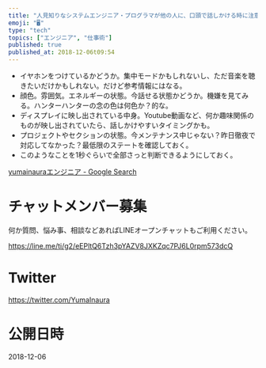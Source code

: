 ```yaml
---
title: "人見知りなシステムエンジニア・プログラマが他の人に、口頭で話しかける時に注意したいポイント。"
emoji: "🖥"
type: "tech"
topics: ["エンジニア", "仕事術"]
published: true
published_at: 2018-12-06t09:54
---
```


- イヤホンをつけているかどうか。集中モードかもしれないし、ただ音楽を聴きたいだけかもしれない。だけど参考情報にはなる。
- 顔色。雰囲気。エネルギーの状態。今話せる状態かどうか。機嫌を見てみる。ハンターハンターの念の色は何色か？的な。
- ディスプレイに映し出されている中身。Youtube動画など、何か趣味関係のものが映し出されていたら、話しかけやすいタイミングかも。
- プロジェクトやセクションの状態。今メンテナンス中じゃない？昨日徹夜で対応してなかった？最低限のステートを確認しておく。
- このようなことを1秒ぐらいで全部さっと判断できるようにしておく。

[yumainauraエンジニア - Google Search](https://www.google.co.jp/search?q=yumainaura%E3%82%A8%E3%83%B3%E3%82%B8%E3%83%8B%E3%82%A2&oq=yumainaura%E3%82%A8%E3%83%B3%E3%82%B8%E3%83%8B%E3%82%A2&aqs=chrome..69i57j69i60l2j69i65j69i60j69i65.3101j0j7&sourceid=chrome&ie=UTF-8)








<!-- Update From Qiita API -->

# チャットメンバー募集


何か質問、悩み事、相談などあればLINEオープンチャットもご利用ください。

https://line.me/ti/g2/eEPltQ6Tzh3pYAZV8JXKZqc7PJ6L0rpm573dcQ





# Twitter


https://twitter.com/YumaInaura


<!-- Update From Qiita API -->



# 公開日時

2018-12-06
